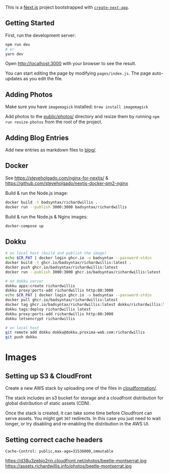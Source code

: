 This is a [Next.js](https://nextjs.org/) project bootstrapped with [`create-next-app`](https://github.com/vercel/next.js/tree/canary/packages/create-next-app).

## Getting Started

First, run the development server:

```bash
npm run dev
# or
yarn dev
```

Open [http://localhost:3000](http://localhost:3000) with your browser to see the result.

You can start editing the page by modifying `pages/index.js`. The page auto-updates as you edit the file.

## Adding Photos

Make sure you have `imagemagick` installed: `brew install imagemagick`

Add photos to the [public/photos/](./public/photos) directory and resize them by running `npm run resize-photos` from the root of the project.

## Adding Blog Entries

Add new entries as markdown files to [blog/](./blog).

## Docker

See https://steveholgado.com/nginx-for-nextjs/ & https://github.com/steveholgado/nextjs-docker-pm2-nginx

Build & run the Node.js image:

```bash
docker build -t badsyntax/richardwillis .
docker run --publish 3000:3000 badsyntax/richardwillis
```

Build & run the Node.js & Nginx images:

```bash
docker-compose up
```

## Dokku

```bash
# on local host (build and publish the image)
echo $CR_PAT | docker login ghcr.io -u badsyntax --password-stdin
docker build -t ghcr.io/badsyntax/richardwillis:latest .
docker push ghcr.io/badsyntax/richardwillis:latest
docker run --publish 3000:3000 ghcr.io/badsyntax/richardwillis:latest

# on dokku server
dokku apps:create richardwillis
dokku proxy:ports-add richardwillis http:80:3000
echo $CR_PAT | docker login ghcr.io -u badsyntax --password-stdin
docker pull ghcr.io/badsyntax/richardwillis:latest
docker tag ghcr.io/badsyntax/richardwillis:latest dokku/richardwillis:latest
dokku tags:deploy richardwillis latest
dokku proxy:ports-add richardwillis http:80:3000
dokku letsencrypt richardwillis

# on local host
git remote add dokku dokku@dokku.proxima-web.com:richardwillis
git push dokku
```

# Images

## Setting up S3 & CloudFront

Create a new AWS stack by uploading one of the files in [cloudformation/](./cloudformation).

The stack includes an s3 bucket for storage and a cloudfront distribution for global distribution of static assets (CDN).

Once the stack is created, it can take some time before Cloudfront can serve assets. You might get `307` redirects. In this case you just need to wait longer, or try disabling and re-enabling the distribution in the AWS UI.

## Setting correct cache headers

```shell-session
Cache-Control: public,max-age=31536000,immutable
```

https://d38u3zebjo2rjn.cloudfront.net/photos/beetle-montserrat.jpg
https://assets.richardwillis.info/photos/beetle-montserrat.jpg
